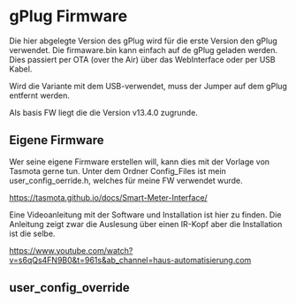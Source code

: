 # gPlug Firmware

Die hier abgelegte Version des gPlug wird für die erste Version den gPlug verwendet. 
Die firmaware.bin kann einfach auf de gPlug geladen werden. Dies passiert per OTA (over the Air) über das WebInterface oder per USB Kabel. 

Wird die Variante mit dem USB-verwendet, muss der Jumper auf dem gPlug entfernt werden. 

Als basis FW liegt die die Version v13.4.0 zugrunde. 

## Eigene Firmware 
Wer seine eigene Firmware erstellen will, kann dies mit der Vorlage von Tasmota gerne tun. 
Unter dem Ordner Config_Files ist mein user_config_oerride.h, welches für meine FW verwendet wurde. 

https://tasmota.github.io/docs/Smart-Meter-Interface/

Eine Videoanleitung mit der Software und Installation ist hier zu finden. Die Anleitung zeigt zwar die Auslesung über einen IR-Kopf aber die Installation ist die selbe. 

https://www.youtube.com/watch?v=s6qQs4FN9B0&t=961s&ab_channel=haus-automatisierung.com

## user_config_override


